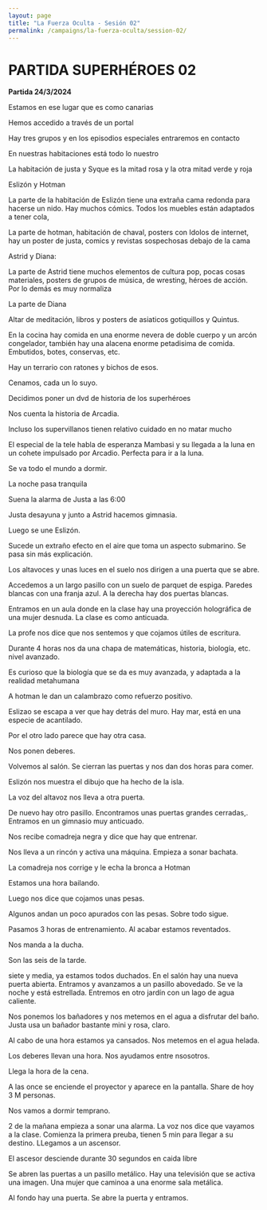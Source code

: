 ```yaml
---
layout: page
title: "La Fuerza Oculta - Sesión 02"
permalink: /campaigns/la-fuerza-oculta/session-02/
---
```


# PARTIDA SUPERHÉROES 02

**Partida 24/3/2024**

Estamos en ese lugar que es como canarias

Hemos accedido a través de un portal

Hay tres grupos y en los episodios especiales entraremos en contacto

En nuestras habitaciones está todo lo nuestro

La habitación de justa y Syque es la mitad rosa y la otra mitad verde y roja

Eslizón y Hotman

La parte de la habitación de Eslizón tiene una extraña cama redonda para hacerse un nido. Hay muchos cómics. Todos los muebles están adaptados a tener cola,

La parte de hotman, habitación de chaval, posters con Idolos de internet, hay un poster de justa, comics y revistas sospechosas debajo de la cama

Astrid y Diana:

La parte de Astrid tiene muchos elementos de cultura pop, pocas cosas materiales, posters de grupos de música, de wresting, héroes de acción. Por lo demás es muy normaliza

La parte de Diana

Altar de meditación, libros y posters de asiaticos gotiquillos y Quintus. 

En la cocina hay comida en una enorme nevera de doble cuerpo y un arcón congelador, también hay una alacena enorme petadisima de comida. Embutidos, botes, conservas, etc.

Hay un terrario con ratones y bichos de esos.

Cenamos, cada un lo suyo.

Decidimos poner un dvd de historia de los superhéroes

Nos cuenta la historia de Arcadia.

Incluso los supervillanos tienen relativo cuidado en no matar mucho

El especial de la tele habla de esperanza Mambasi y su llegada a la luna en un cohete impulsado por Arcadio. Perfecta para ir a la luna.

Se va todo el mundo a dormir.

La noche pasa tranquila

Suena la alarma de Justa a las 6:00

Justa desayuna y junto a Astrid hacemos gimnasia.

Luego se une Eslizón.

Sucede un extraño efecto en el aire que toma un aspecto submarino. Se pasa sin más explicación.

Los altavoces y unas luces en el suelo nos dirigen a una puerta que se abre.

Accedemos a un largo pasillo con un suelo de parquet de espiga. Paredes blancas con una franja azul. A la derecha hay dos puertas blancas.

Entramos en un aula donde en la clase hay una proyección holográfica de una mujer desnuda. La clase es como anticuada.

La profe nos dice que nos sentemos y que cojamos útiles de escritura.

Durante 4 horas nos da una chapa de matemáticas, historia, biología, etc. nivel avanzado.

Es curioso que la biología que se da es muy avanzada, y adaptada a la realidad metahumana

A hotman le dan un calambrazo como refuerzo positivo.

Eslizao se escapa a ver que hay detrás del muro. Hay mar, está en una especie de acantilado.

Por el otro lado parece que hay otra casa.

Nos ponen deberes.

Volvemos al salón. Se cierran las puertas y nos dan dos horas para comer.

Eslizón nos muestra el dibujo que ha hecho de la isla.

La voz del altavoz nos lleva a otra puerta.

De nuevo hay otro pasillo. Encontramos unas puertas grandes cerradas,. Entramos en un gimnasio muy anticuado.

Nos recibe comadreja negra y dice que hay que entrenar.

Nos lleva a un rincón y activa una máquina. Empieza a sonar bachata.

La comadreja nos corrige y le echa la bronca a Hotman

Estamos una hora bailando.

Luego nos dice que cojamos unas pesas.

Algunos andan un poco apurados con las pesas. Sobre todo sigue.

Pasamos 3 horas de entrenamiento. Al acabar estamos reventados.

Nos manda a la ducha.

Son las seis de la tarde. 

siete y media, ya estamos todos duchados. En el salón hay una nueva puerta abierta. Entramos y avanzamos a un pasillo abovedado. Se ve la noche y está estrellada. Entremos en otro jardín con un lago de agua caliente. 

Nos ponemos los bañadores y nos metemos en el agua a disfrutar del baño. Justa usa un bañador bastante mini y rosa, claro. 

Al cabo de una hora estamos ya cansados. Nos metemos en el agua helada. 

Los deberes llevan una hora. Nos ayudamos entre nsosotros. 

Llega la hora de la cena. 

A las once se enciende el proyector y aparece en la pantalla. Share de hoy 3 M personas.

Nos vamos a dormir temprano. 

2 de la mañana empieza a sonar una alarma. La voz nos dice que vayamos a la clase. Comienza la primera preuba, tienen 5 min para llegar a su destino. LLegamos a un ascensor. 

El ascesor desciende durante 30 segundos en caida libre

Se abren las puertas a un pasillo metálico. Hay una televisión que se activa una imagen. Una mujer que caminoa a una enorme sala metálica. 

Al fondo hay una puerta. Se abre la puerta y entramos.